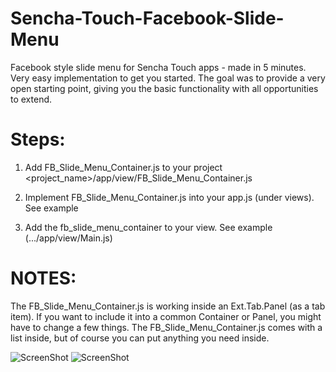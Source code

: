 Sencha-Touch-Facebook-Slide-Menu
================================

Facebook style slide menu for Sencha Touch apps - made in 5 minutes.
Very easy implementation to get you started. The goal was to provide a very open starting point, giving you the basic functionality with all opportunities to extend.



Steps:
==========

1. Add FB_Slide_Menu_Container.js to your project <project_name>/app/view/FB_Slide_Menu_Container.js

2. Implement FB_Slide_Menu_Container.js  into your app.js (under views). See example

3. Add the fb_slide_menu_container to your view. See example (.../app/view/Main.js)



NOTES:
=========

The FB_Slide_Menu_Container.js is working inside an Ext.Tab.Panel (as a tab item). If you want to include it into a common Container or Panel, you might have to change a few things.
The FB_Slide_Menu_Container.js  comes with a list inside, but of course you can put anything you need inside.



![ScreenShot](https://raw.github.com/klauswaiss/Sencha-Touch-Facebook-Slide-Menu/master/screen01.png)
![ScreenShot](https://raw.github.com/klauswaiss/Sencha-Touch-Facebook-Slide-Menu/master/screen02.png)
